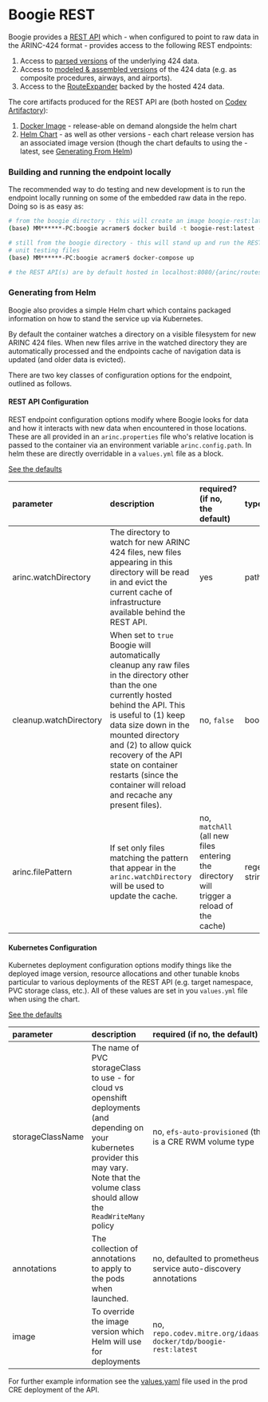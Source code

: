 # Boogie REST

Boogie provides a [REST API](https://boogie.streaming.cre.gov.aws.mitre.org/swagger-ui/index.html#/) which - when configured to 
point to raw data in the ARINC-424 format - provides access to the following REST endpoints:

1. Access to [parsed versions](../boogie-arinc/src/main/java/org/mitre/tdp/boogie/arinc/model) of the underlying 424 data.
2. Access to [modeled & assembled versions](../boogie-core/src/main/java/org/mitre/tdp/boogie/model) of the 424 data (e.g. as 
composite procedures, airways, and airports).
3. Access to the [RouteExpander](../boogie-routes/src/main/java/org/mitre/tdp/boogie/alg/RouteExpander.java) backed by the hosted 
424 data.

The core artifacts produced for the REST API are (both hosted on [Codev Artifactory](https://repo.codev.mitre.org)):
1. [Docker Image](https://repo.codev.mitre.org/artifactory/webapp/#/artifacts/browse/tree/General/idaass-docker/tdp/boogie-rest) - release-able 
on demand alongside the helm chart
2. [Helm Chart](https://repo.codev.mitre.org/artifactory/webapp/#/artifacts/browse/tree/General/idaas-helm/boogie-rest-2.0.2-release-e88d97c.tgz) - 
as well as other versions - each chart release version has an associated image version (though the chart defaults to using the - latest, 
see [Generating From Helm](#generating-from-helm))

### Building and running the endpoint locally

The recommended way to do testing and new development is to run the endpoint locally running on some of the embedded raw data in the
repo. Doing so is as easy as:

```bash
# from the boogie directory - this will create an image boogie-rest:latest which is referenced in the docker-compose file
(base) MM******-PC:boogie acramer$ docker build -t boogie-rest:latest --build-arg MAVEN_USER=<codev-user> --build-arg MAVEN_PASSWORD=<codev-password> .

# still from the boogie directory - this will stand up and run the REST API which has bind-mounted into it some of our local 
# unit testing files 
(base) MM******-PC:boogie acramer$ docker-compose up

# the REST API(s) are by default hosted in localhost:8080/{arinc/routes} - or go to swagger at localhost:8080/swagger
```

### Generating from Helm

Boogie also provides a simple Helm chart which contains packaged information on how to stand the service up via Kubernetes. 

By default the container watches a directory on a visible filesystem for new ARINC 424 files. When new files arrive in the watched 
directory they are automatically processed and the endpoints cache of navigation data is updated (and older data is evicted).

There are two key classes of configuration options for the endpoint, outlined as follows.

#### REST API Configuration

REST endpoint configuration options modify where Boogie looks for data and how it interacts with new data when encountered in those 
locations. These are all provided in an `arinc.properties` file who's relative location is passed to the container via an environment 
variable `arinc.config.path`. In helm these are directly overridable in a `values.yml` file as a block.

[See the defaults](../helm/values.yaml)

| parameter              | description                                                                                                                                                                                                                                                                                                                                        | required? (if no, the default)                                                           | type            |
|:-----------------------|:---------------------------------------------------------------------------------------------------------------------------------------------------------------------------------------------------------------------------------------------------------------------------------------------------------------------------------------------------|:-----------------------------------------------------------------------------------------|:----------------|
| arinc.watchDirectory   | The directory to watch for new ARINC 424 files, new files appearing in this directory will be read in and evict the current cache of infrastructure available behind the REST API.                                                                                                                                                                 | yes                                                                                      | path            |
| cleanup.watchDirectory | When set to `true` Boogie will automatically cleanup any raw files in the directory other than the one currently hosted behind the API. This is useful to (1) keep data size down in the mounted directory and (2) to allow quick recovery of the API state on container restarts (since the container will reload and recache any present files). | no, `false`                                                                              | boolean         |
| arinc.filePattern      | If set only files matching the pattern that appear in the `arinc.watchDirectory` will be used to update the cache.                                                                                                                                                                                                                                 | no, `matchAll` (all new files entering the directory will trigger a reload of the cache) | regex string    |


#### Kubernetes Configuration

Kubernetes deployment configuration options modify things like the deployed image version, resource allocations and other tunable 
knobs particular to various deployments of the REST API (e.g. target namespace, PVC storage class, etc.). All of these values are 
set in you `values.yml` file when using the chart.

[See the defaults](../helm/values.yaml)

| parameter         | description                                                                                                                                                                                              | required (if no, the default)                                      | type    |
|:------------------|:---------------------------------------------------------------------------------------------------------------------------------------------------------------------------------------------------------|:-------------------------------------------------------------------|:--------|
| storageClassName  | The name of PVC storageClass to use - for cloud vs openshift deployments (and depending on your kubernetes provider this may vary. Note that the volume class should allow the `ReadWriteMany` policy    | no, `efs-auto-provisioned` (this is a CRE RWM volume type          | string  |
| annotations       | The collection of annotations to apply to the pods when launched.                                                                                                                                        | no, defaulted to prometheus service auto-discovery annotations     | yaml    |
| image             | To override the image version which Helm will use for deployments                                                                                                                                        | no, `repo.codev.mitre.org/idaass-docker/tdp/boogie-rest:latest`    | string  |

For further example information see the [values.yaml](https://github.com/mitre-tdp/auspicious-abyss/blob/main/deploy/boogie/boogie.values.yaml) 
file used in the prod CRE deployment of the API.